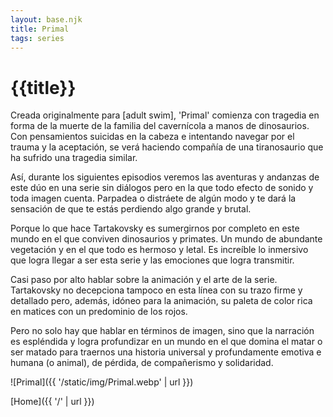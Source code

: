 ```yaml
---
layout: base.njk
title: Primal
tags: series
---
```


# {{title}}

Creada originalmente para [adult swim], 'Primal' comienza con tragedia en forma de la muerte de la familia del cavernícola a manos de dinosaurios. Con pensamientos suicidas en la cabeza e intentando navegar por el trauma y la aceptación, se verá haciendo compañía de una tiranosaurio que ha sufrido una tragedia similar.

Así, durante los siguientes episodios veremos las aventuras y andanzas de este dúo en una serie sin diálogos pero en la que todo efecto de sonido y toda imagen cuenta. Parpadea o distráete de algún modo y te dará la sensación de que te estás perdiendo algo grande y brutal.

Porque lo que hace Tartakovsky es sumergirnos por completo en este mundo en el que conviven dinosaurios y primates. Un mundo de abundante vegetación y en el que todo es hermoso y letal. Es increíble lo inmersivo que logra llegar a ser esta serie y las emociones que logra transmitir.

Casi paso por alto hablar sobre la animación y el arte de la serie. Tartakovsky no decepciona tampoco en esta línea con su trazo firme y detallado pero, además, idóneo para la animación, su paleta de color rica en matices con un predominio de los rojos.

Pero no solo hay que hablar en términos de imagen, sino que la narración es espléndida y logra profundizar en un mundo en el que domina el matar o ser matado para traernos una historia universal y profundamente emotiva e humana (o animal), de pérdida, de compañerismo y solidaridad.

![Primal]({{ '/static/img/Primal.webp' | url }})

[Home]({{ '/' | url }})
